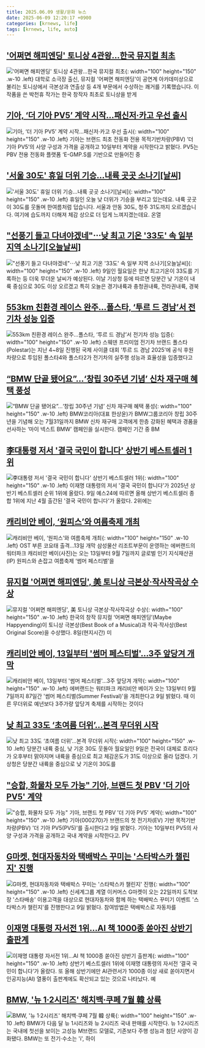 ```yaml
---
title: 2025.06.09 생활/문화 뉴스
date: 2025-06-09 12:20:17 +0900
categories: [krnews, life]
tags: [krnews, life, auto]
---
```

## ['어쩌면 해피엔딩' 토니상 4관왕...한국 뮤지컬 최초](https://n.news.naver.com/mnews/article/052/0002203278)

!['어쩌면 해피엔딩' 토니상 4관왕...한국 뮤지컬 최초](https://mimgnews.pstatic.net/image/origin/052/2025/06/09/2203278.jpg?type=nf220_150){: width="100" height="150" .w-10 .left}
대학로 소극장 출신, 뮤지컬 '어쩌면 해피엔딩'이 공연계 아카데미상으로 불리는 토니상에서 극본상과 연출상 등 4개 부문에서 수상하는 쾌거를 기록했습니다. 이 작품을 쓴 박천휴 작가는 한국 창작자 최초로 토니상을 받게

## [기아, ‘더 기아 PV5’ 계약 시작…패신저·카고 우선 출시](https://n.news.naver.com/mnews/article/015/0005141974)

![기아, ‘더 기아 PV5’ 계약 시작…패신저·카고 우선 출시](https://mimgnews.pstatic.net/image/origin/015/2025/06/09/5141974.jpg?type=nf220_150){: width="100" height="150" .w-10 .left}
기아는 브랜드 최초 전동화 전용 목적기반차량(PBV) ‘더 기아 PV5’의 사양 구성과 가격을 공개하고 10일부터 계약을 시작한다고 밝혔다. PV5는 PBV 전용 전동화 플랫폼 ‘E-GMP.S를 기반으로 만들어진 중

## ['서울 30도' 휴일 더위 기승…내륙 곳곳 소나기[날씨]](https://n.news.naver.com/mnews/article/448/0000533371)

!['서울 30도' 휴일 더위 기승…내륙 곳곳 소나기[날씨]](https://mimgnews.pstatic.net/image/origin/448/2025/06/08/533371.jpg?type=nf220_150){: width="100" height="150" .w-10 .left}
휴일인 오늘 낮 더위가 기승을 부리고 있는데요. 내륙 곳곳이 30도를 웃돌며 한여름처럼 덥습니다. 서울과 안동 30도, 청주 31도까지 오르겠습니다. 여기에 습도까지 더해져 체감 상으로 더 덥게 느껴지겠는데요. 온열

## ["선풍기 들고 다녀야겠네"⋯낮 최고 기온 '33도' 속 일부 지역 소나기[오늘날씨]](https://n.news.naver.com/mnews/article/031/0000938398)

!["선풍기 들고 다녀야겠네"⋯낮 최고 기온 '33도' 속 일부 지역 소나기[오늘날씨]](https://mimgnews.pstatic.net/image/origin/031/2025/06/09/938398.jpg?type=nf220_150){: width="100" height="150" .w-10 .left}
9일인 월요일은 한낮 최고기온이 33도를 기록하는 등 더욱 무더운 날씨가 예상된다. 이날 기상청 등에 따르면 당분간 낮 기온이 내륙 중심으로 30도 이상 오르겠고 특히 오늘은 경기내륙과 충청권내륙, 전라권내륙, 경북

## [553km 친환경 레이스 완주…폴스타, ‘투르 드 경남’서 전기차 성능 입증](https://n.news.naver.com/mnews/article/009/0005505367)

![553km 친환경 레이스 완주…폴스타, ‘투르 드 경남’서 전기차 성능 입증](https://mimgnews.pstatic.net/image/origin/009/2025/06/09/5505367.jpg?type=nf220_150){: width="100" height="150" .w-10 .left}
스웨덴 프리미엄 전기차 브랜드 폴스타(Polestar)는 지난 4~8일 진행된 국제 사이클 대회 ‘투르 드 경남 2025’에 공식 후원 차량으로 투입된 폴스타4와 폴스타2가 전기차의 실주행 성능과 효율성을 입증했다고

## [“BMW 단골 됐어요”…‘창립 30주년 기념’ 신차 재구매 혜택 풍성](https://n.news.naver.com/mnews/article/009/0005505366)

![“BMW 단골 됐어요”…‘창립 30주년 기념’ 신차 재구매 혜택 풍성](https://mimgnews.pstatic.net/image/origin/009/2025/06/09/5505366.jpg?type=nf220_150){: width="100" height="150" .w-10 .left}
BMW코리아(대표 한상윤)가 BMW그룹코리아 창립 30주년을 기념해 오는 7월31일까지 BMW 신차 재구매 고객에게 한층 강화된 혜택과 경품을 선사하는 ‘마이 넥스트 BMW’ 캠페인을 실시한다. 캠페인 기간 중 BM

## [李대통령 저서 '결국 국민이 합니다' 상반기 베스트셀러 1위](https://n.news.naver.com/mnews/article/015/0005141972)

![李대통령 저서 '결국 국민이 합니다' 상반기 베스트셀러 1위](https://mimgnews.pstatic.net/image/origin/015/2025/06/09/5141972.jpg?type=nf220_150){: width="100" height="150" .w-10 .left}
이재명 대통령의 저서 '결국 국민이 합니다'가 2025년 상반기 베스트셀러 순위 1위에 올랐다. 9일 예스24에 따르면 올해 상반기 베스트셀러 종합 1위에 지난 4월 출간된 '결국 국민이 합니다'가 올랐다. 2위에는

## [캐리비안 베이, ‘원피스’와 여름축제 개최](https://n.news.naver.com/mnews/article/016/0002482143)

![캐리비안 베이, ‘원피스’와 여름축제 개최](https://mimgnews.pstatic.net/image/origin/016/2025/06/09/2482143.jpg?type=nf220_150){: width="100" height="150" .w-10 .left}
OST 부른 코요태 출격…13일 개막 삼성물산 리조트부문이 운영하는 에버랜드의 워터파크 캐리비안 베이(사진)는 오는 13일부터 9월 7일까지 글로벌 인기 지식재산권(IP) 원피스와 손잡고 여름축제 ‘썸머 페스티벌’을

## [뮤지컬 '어쩌면 해피엔딩', 美 토니상 극본상·작사작곡상 수상](https://n.news.naver.com/mnews/article/015/0005141961)

![뮤지컬 '어쩌면 해피엔딩', 美 토니상 극본상·작사작곡상 수상](https://mimgnews.pstatic.net/image/origin/015/2025/06/09/5141961.jpg?type=nf220_150){: width="100" height="150" .w-10 .left}
한국의 창작 뮤지컬 ‘어쩌면 해피엔딩’(Maybe Happyending)이 토니상 극본상(Best Book of a Musical)과 작곡·작사상(Best Original Score)을 수상했다. 8일(현지시간) 미

## [캐리비안 베이, 13일부터 '썸머 페스티벌'…3주 앞당겨 개막](https://n.news.naver.com/mnews/article/001/0015438143)

![캐리비안 베이, 13일부터 '썸머 페스티벌'…3주 앞당겨 개막](https://mimgnews.pstatic.net/image/origin/001/2025/06/09/15438143.jpg?type=nf220_150){: width="100" height="150" .w-10 .left}
에버랜드는 워터파크 캐리비안 베이가 오는 13일부터 9월 7일까지 87일간 '썸머 페스티벌(Summer Festival)'을 개최한다고 9일 밝혔다. 때 이른 무더위로 예년보다 3주가량 앞당겨 축제를 시작하는 것이다

## [낮 최고 33도 ‘초여름 더위’…본격 무더위 시작](https://n.news.naver.com/mnews/article/009/0005505237)

![낮 최고 33도 ‘초여름 더위’…본격 무더위 시작](https://mimgnews.pstatic.net/image/origin/009/2025/06/09/5505237.jpg?type=nf220_150){: width="100" height="150" .w-10 .left}
당분간 내륙 중심, 낮 기온 30도 웃돌아 월요일인 9일은 전국이 대체로 흐리다가 오후부터 맑아지며 내륙을 중심으로 최고 체감온도가 31도 이상으로 올라 덥겠다. 기상청은 당분간 내륙을 중심으로 낮 기온이 30도를

## ["승합, 화물차 모두 가능" 기아, 브랜드 첫 PBV '더 기아 PV5' 계약](https://n.news.naver.com/mnews/article/011/0004494648)

!["승합, 화물차 모두 가능" 기아, 브랜드 첫 PBV '더 기아 PV5' 계약](https://mimgnews.pstatic.net/image/origin/011/2025/06/09/4494648.jpg?type=nf220_150){: width="100" height="150" .w-10 .left}
기아(000270)가 브랜드의 첫 전기차(EV) 기반 목적기반차량(PBV) '더 기아 PV5(PV5)'를 출시한다고 9일 밝혔다. 기아는 10일부터 PV5의 사양 구성과 가격을 공개하고 국내 계약을 시작한다고. PV

## [G마켓, 현대자동차와 택배박스 꾸미는 '스타박스카 챌린지' 진행](https://n.news.naver.com/mnews/article/003/0013291940)

![G마켓, 현대자동차와 택배박스 꾸미는 '스타박스카 챌린지' 진행](https://mimgnews.pstatic.net/image/origin/003/2025/06/09/13291940.jpg?type=nf220_150){: width="100" height="150" .w-10 .left}
신세계그룹 계열 이커머스 G마켓이 오는 22일까지 도착보장 '스타배송' 이용고객을 대상으로 현대자동차와 함께 하는 택배박스 꾸미기 이벤트 '스타박스카 챌린지'를 진행한다고 9일 밝혔다. 참여방법은 택배박스로 자동차를

## [이재명 대통령 자서전 1위…AI 책 1000종 쏟아진 상반기 출판계](https://n.news.naver.com/mnews/article/011/0004494684)

![이재명 대통령 자서전 1위…AI 책 1000종 쏟아진 상반기 출판계](https://mimgnews.pstatic.net/image/origin/011/2025/06/09/4494684.jpg?type=nf220_150){: width="100" height="150" .w-10 .left}
상반기 베스트셀러 1위에 이재명 대통령의 자서전 ‘결국 국민이 합니다’가 올랐다. 또 올해 상반기에만 AI관련서가 1000종 이상 새로 쏟아지면서 인공지능(AI) 열풍이 출판계에도 확산되고 있는 것으로 나타났다. 예

## [BMW, '뉴 1·2시리즈' 해치백·쿠페 7월 韓 상륙](https://n.news.naver.com/mnews/article/030/0003319547)

![BMW, '뉴 1·2시리즈' 해치백·쿠페 7월 韓 상륙](https://mimgnews.pstatic.net/image/origin/030/2025/06/09/3319547.jpg?type=nf220_150){: width="100" height="150" .w-10 .left}
BMW가 다음 달 뉴 1시리즈와 뉴 2시리즈 국내 판매를 시작한다. 뉴 1·2시리즈는 국내에 첫선을 보이는 고성능 M브랜드 모델로, 기존보다 주행 성능과 첨단 사양이 강화됐다. BMW는 또 전기·수소는 'i', 하이


